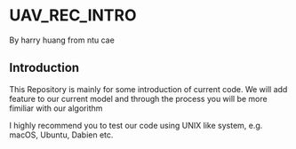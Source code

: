 # UAV_REC_INTRO

By harry huang from ntu cae

## Introduction

This Repository is mainly for some introduction of current code. We will add feature to our current model and through the process you will be more fimiliar with our algorithm

I highly recommend you to test our code using UNIX like system, e.g. macOS, Ubuntu, Dabien etc.   

